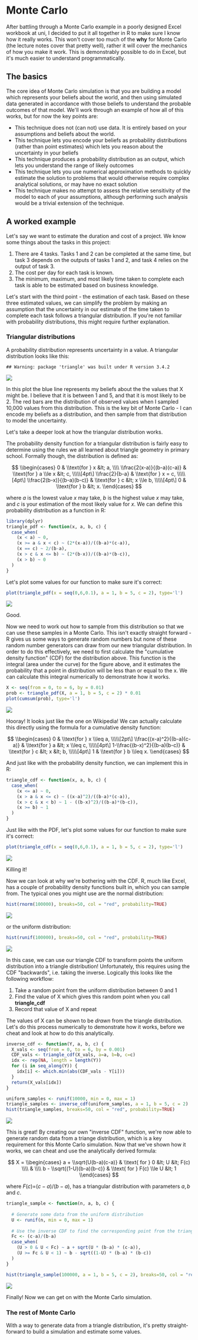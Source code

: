 Monte Carlo
================

After battling through a Monte Carlo example in a poorly designed Excel workbook at uni, I decided to put it all together in R to make sure I know how it really works. This won't cover too much of the **why** for Monte Carlo (the lecture notes cover that pretty well), rather it will cover the mechanics of how you make it work. This is demonstrably possible to do in Excel, but it's much easier to understand programmatically.

The basics
----------

The core idea of Monte Carlo simulation is that you are building a model which represents your beliefs about the world, and then using simulated data generated in accordance with those beliefs to understand the probable outcomes of that model. We'll work through an example of how all of this works, but for now the key points are:

-   This technique does not (can not) use data. It is entirely based on your assumptions and beliefs about the world.
-   This technique lets you encode your beliefs as probability distributions (rather than point estimates) which lets you reason about the uncertainty in your beliefs
-   This technique produces a probability distribution as an output, which lets you understand the range of likely outcomes
-   This technique lets you use numerical approximation methods to quickly estimate the solution to problems that would otherwise require complex analytical solutions, or may have no exact solution
-   This technique makes no attempt to assess the relative sensitivity of the model to each of your assumptions, although performing such analysis would be a trivial extension of the technique.

A worked example
----------------

Let's say we want to estimate the duration and cost of a project. We know some things about the tasks in this project:

1.  There are 4 tasks. Tasks 1 and 2 can be completed at the same time, but task 3 depends on the outputs of tasks 1 and 2, and task 4 relies on the output of task 3.
2.  The cost per day for each task is known.
3.  The minimum, maximum, and most likely time taken to complete each task is able to be estimated based on business knowledge.

Let's start with the third point - the estimation of each task. Based on these three estimated values, we can simplify the problem by making an assumption that the uncertainty in our estimate of the time taken to complete each task follows a triangular distribution. If you're not familiar with probability distributions, this might require further explanation.

### Triangular distributions

A probability distribution represents uncertainty in a value. A triangular distribution looks like this:

    ## Warning: package 'triangle' was built under R version 3.4.2

![](monte_carlo_explainer_files/figure-markdown_github-ascii_identifiers/unnamed-chunk-1-1.png)

In this plot the blue line represents my beliefs about the the values that X might be. I believe that it is between 1 and 5, and that it is most likely to be 2. The red bars are the distribution of observed values when I sampled 10,000 values from this distribution. This is the key bit of Monte Carlo - I can encode my beliefs as a distribution, and then sample from that distribution to model the uncertainty.

Let's take a deeper look at how the triangular distribution works.

The probability density function for a triangular distribution is fairly easy to determine using the rules we all learned about triangle geometry in primary school. Formally though, the distribution is defined as:

$$
\\begin{cases}
    0 & \\text{for } x &lt; a, \\\\
    \\frac{2(x-a)}{(b-a)(c-a)} & \\text{for } a \\le x &lt; c, \\\\\[4pt\]
    \\frac{2}{b-a}             & \\text{for } x = c, \\\\\[4pt\]
    \\frac{2(b-x)}{(b-a)(b-c)} & \\text{for } c &lt; x \\le b, \\\\\[4pt\]
    0 & \\text{for } b &lt; x.
 \\end{cases}
$$

where *a* is the lowest value *x* may take, *b* is the highest value *x* may take, and *c* is your estimation of the most likely value for *x*. We can define this probability distribution as a function in R:

``` r
library(dplyr)
triangle_pdf <- function(x, a, b, c) {
  case_when(
    (x < a) ~ 0,
    (x >= a & x < c) ~ (2*(x-a))/((b-a)*(c-a)),
    (x == c) ~ 2/(b-a),
    (x > c & x <= b) ~ (2*(b-x))/((b-a)*(b-c)),
    (x > b) ~ 0
  )
}
```

Let's plot some values for our function to make sure it's correct:

``` r
plot(triangle_pdf(x = seq(0,6,0.1), a = 1, b = 5, c = 2), type='l')
```

![](monte_carlo_explainer_files/figure-markdown_github-ascii_identifiers/unnamed-chunk-3-1.png)

Good.

Now we need to work out how to sample from this distribution so that we can use these samples in a Monte Carlo. This isn't exactly straight forward - R gives us some ways to generate random numbers but none of these random number generators can draw from our new triangular distribution. In order to do this effectively, we need to first calculate the "cumulative density function" (CDF) for the distribution above. This function is the integral (area under the curve) for the figure above, and it estimates the probability that a point in distribution will be less than or equal to the x. We can calculate this integral numerically to demonstrate how it works.

``` r
X <- seq(from = 0, to = 6, by = 0.01)
prob <- triangle_pdf(X, a = 1, b = 5, c = 2) * 0.01
plot(cumsum(prob), type='l')
```

![](monte_carlo_explainer_files/figure-markdown_github-ascii_identifiers/unnamed-chunk-4-1.png)

Hooray! It looks just like the one on Wikipedia! We can actually calculate this directly using the formula for a cumulative density function:

$$
\\begin{cases}
    0 & \\text{for } x \\leq a, \\\\\[2pt\]
    \\frac{(x-a)^2}{(b-a)(c-a)} & \\text{for } a &lt; x \\leq c, \\\\\[4pt\]
    1-\\frac{(b-x)^2}{(b-a)(b-c)} & \\text{for } c &lt; x &lt; b, \\\\\[4pt\]
    1 & \\text{for } b \\leq x.
  \\end{cases}
$$

And just like with the probability density function, we can implement this in R:

``` r
triangle_cdf <- function(x, a, b, c) {
  case_when(
    (x <= a) ~ 0,
    (x > a & x <= c) ~ ((x-a)^2)/((b-a)*(c-a)),
    (x > c & x < b) ~ 1 - ((b-x)^2)/((b-a)*(b-c)),
    (x >= b) ~ 1
  )
}
```

Just like with the PDF, let's plot some values for our function to make sure it's correct:

``` r
plot(triangle_cdf(x = seq(0,6,0.1), a = 1, b = 5, c = 2), type='l')
```

![](monte_carlo_explainer_files/figure-markdown_github-ascii_identifiers/unnamed-chunk-6-1.png)

Killing it!

Now we can look at why we're bothering with the CDF. R, much like Excel, has a couple of probability density functions built in, which you can sample from. The typical ones you might use are the normal distribution:

``` r
hist(rnorm(100000), breaks=50, col = "red", probability=TRUE)
```

![](monte_carlo_explainer_files/figure-markdown_github-ascii_identifiers/unnamed-chunk-7-1.png)

or the uniform distribution:

``` r
hist(runif(100000), breaks=50, col = "red", probability=TRUE)
```

![](monte_carlo_explainer_files/figure-markdown_github-ascii_identifiers/unnamed-chunk-8-1.png)

In this case, we can use our triangle CDF to transform points the uniform distribution into a triangle distribution! Unfortunately, this requires using the CDF "backwards", i.e. taking the inverse. Logically this looks like the following workflow:

1.  Take a random point from the uniform distribution between 0 and 1
2.  Find the value of X which gives this random point when you call **triangle\_cdf**
3.  Record that value of X and repeat

The values of X can be shown to be *drawn* from the triangle distribution. Let's do this process numerically to demonstrate how it works, before we cheat and look at how to do this analytically.

``` r
inverse_cdf <- function(Y, a, b, c) {
  X_vals <- seq(from = 0, to = 6, by = 0.001)
  CDF_vals <- triangle_cdf(X_vals, a=a, b=b, c=c)
  idx <- rep(NA, length = length(Y))
  for (i in seq_along(Y)) {
    idx[i] <- which.min(abs(CDF_vals - Y[i]))
  }
  return(X_vals[idx])
}
```

``` r
uniform_samples <- runif(10000, min = 0, max = 1)
triangle_samples <- inverse_cdf(uniform_samples, a = 1, b = 5, c = 2)
hist(triangle_samples, breaks=50, col = "red", probability=TRUE)
```

![](monte_carlo_explainer_files/figure-markdown_github-ascii_identifiers/unnamed-chunk-10-1.png)

This is great! By creating our own "inverse CDF" function, we're now able to generate random data from a triange distribution, which is a key requirement for this Monte Carlo simulation. Now that we've shown how it works, we can cheat and use the analytically derived formula:

$$
X = \\begin{cases}
a + \\sqrt{U(b-a)(c-a)} & \\text{ for } 0 &lt; U &lt; F(c) \\\\ & \\\\
b - \\sqrt{(1-U)(b-a)(b-c)} & \\text{ for } F(c) \\le U &lt; 1
\\end{cases}
$$

where *F*(*c*)=(*c* − *a*)/(*b* − *a*), has a triangular distribution with parameters *a*, *b* and *c*.

``` r
triangle_sample <- function(n, a, b, c) {
  
  # Generate some data from the uniform distribution
  U <- runif(n, min = 0, max = 1)
  
  # Use the inverse CDF to find the corresponding point from the triangular distribution
  Fc <- (c-a)/(b-a)
  case_when(
    (U > 0 & U < Fc) ~ a + sqrt(U * (b-a) * (c-a)),
    (U >= Fc & U < 1) ~ b - sqrt((1-U) * (b-a) * (b-c))
  )
}
```

``` r
hist(triangle_sample(100000, a = 1, b = 5, c = 2), breaks=50, col = "red", probability=TRUE)
```

![](monte_carlo_explainer_files/figure-markdown_github-ascii_identifiers/unnamed-chunk-12-1.png)

Finally! Now we can get on with the Monte Carlo simulation.

### The rest of Monte Carlo

With a way to generate data from a triangle distribution, it's pretty straight-forward to build a simulation and estimate some values.
